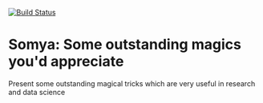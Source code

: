 [![Build Status](https://travis-ci.com/sbohora/Somya.svg?token=shyYTzvvbsLRHsRAWXTg)](https://travis-ci.com/sbohora/Somya)

# Somya: Some outstanding magics you'd appreciate
Present some outstanding magical tricks which are very useful in research and data science
